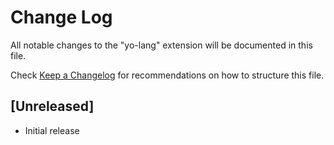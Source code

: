 # Change Log

All notable changes to the "yo-lang" extension will be documented in this file.

Check [Keep a Changelog](http://keepachangelog.com/) for recommendations on how to structure this file.

## [Unreleased]

- Initial release